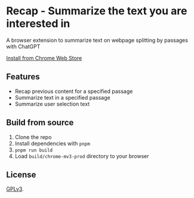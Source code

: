# Recap - Summarize the text you are interested in

A browser extension to summarize text on webpage splitting by passages with ChatGPT

[Install from Chrome Web Store](https://chrome.google.com/webstore/detail/recap-smart-split-and-sum/fegolfhddfkibejadoipedlgcapbncml)

## Features

- Recap previous content for a specified passage
- Summarize text in a specified passage
- Summarize user selection text

## Build from source

1. Clone the repo
2. Install dependencies with `pnpm`
3. `pnpm run build`
4. Load `build/chrome-mv3-prod` directory to your browser

## License

[GPLv3](LICENSE).
